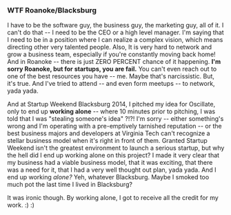 ### WTF Roanoke/Blacksburg

I have to be the software guy, the business guy, the marketing guy, all of it.  I can't do that -- I need to be the CEO or a high level manager.  I'm saying that I need to be in a position where I can realize a complex vision, which means directing other very talented people.  Also, It is very hard to network and grow a business team, especially if you're constantly moving back home! And in Roanoke -- there is just ZERO PERCENT chance of it happening.  **I'm sorry Roanoke, but for startups, you are fail.**  You can't even reach out to one of the best resources you have -- me.  Maybe that's narcissistic.  But, it's true.  And I've tried to attend -- and even form meetups -- to network, yada yada.  

And at Startup Weekend Blacksburg 2014, I pitched my idea for Oscillate, only to end up **working alone** -- where 10 minutes prior to pitching, I was told that I was "stealing someone's idea" ?!?! I'm sorry -- either something's wrong and I'm operating with a pre-emptively tarnished reputation -- or the best business majors and developers at Virginia Tech can't recognize a stellar business model when it's right in front of them.  Granted Startup Weekend isn't the greatest environment to launch a serious startup, but why the hell did I end up working alone on this project?  I made it very clear that my business had a viable business model, that it was exciting, that there was a need for it, that I had a very well thought out plan, yada yada.  And I end up working *alone?*  Yeh, whatever Blacksburg.  Maybe I smoked too much pot the last time I lived in Blacksburg?

It was ironic though.  By working alone, I got to receive all the credit for my work. :) :)
